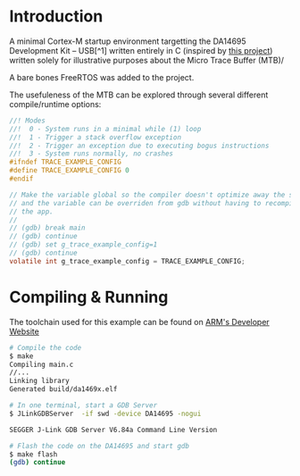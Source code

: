 # Introduction

A minimal Cortex-M startup environment targetting the DA14695 Development Kit –
USB[^1] written entirely in C (inspired by
[this project](https://github.com/noahp/minimal-c-cortex-m)) written solely for
illustrative purposes about the Micro Trace Buffer (MTB)/

A bare bones FreeRTOS was added to the project.

The usefuleness of the MTB can be explored through several different
compile/runtime options:

```c
//! Modes
//!  0 - System runs in a minimal while (1) loop
//!  1 - Trigger a stack overflow exception
//!  2 - Trigger an exception due to executing bogus instructions
//!  3 - System runs normally, no crashes
#ifndef TRACE_EXAMPLE_CONFIG
#define TRACE_EXAMPLE_CONFIG 0
#endif

// Make the variable global so the compiler doesn't optimize away the setting
// and the variable can be overriden from gdb without having to recompile
// the app.
//
// (gdb) break main
// (gdb) continue
// (gdb) set g_trace_example_config=1
// (gdb) continue
volatile int g_trace_example_config = TRACE_EXAMPLE_CONFIG;
```

# Compiling & Running

The toolchain used for this example can be found on
[ARM's Developer Website](https://developer.arm.com/tools-and-software/open-source-software/developer-tools/gnu-toolchain/gnu-rm/downloads)

```bash
# Compile the code
$ make
Compiling main.c
//...
Linking library
Generated build/da1469x.elf

# In one terminal, start a GDB Server
$ JLinkGDBServer  -if swd -device DA14695 -nogui

SEGGER J-Link GDB Server V6.84a Command Line Version

# Flash the code on the DA14695 and start gdb
$ make flash
(gdb) continue
```
